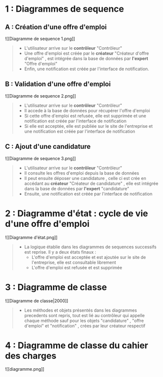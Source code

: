 # 1 : Diagrammes de sequence
## A : Création d'une offre d'emploi

![[Diagramme de sequence 1.png]]
> - L'utilisateur arrive sur le **contrôleur** "Contrôleur"
> - Une offre d'emploi est créée par le **créateur** "Créateur d'offre d'emploi" , est intégrée dans la base de données par **l'expert** "Offre d'emploi"
> - Enfin, une notification est créée par l'interface de notification.
## B : Validation d'une offre d'emploi
![[Diagramme de sequence 2.png]]
>  - L'utilisateur arrive sur le **contrôleur** "Contrôleur" 
>  - Il accede à la base de données pour récupérer l'offre d'emploi
>  - Si cette offre d'emploi est refusée, elle est supprimée et une notification est créée par l'interface de notification
>  - Si elle est acceptée, elle est publiée sur le site de l'entreprise et une notification est créée par l'interface de notification
## C : Ajout d'une candidature
![[Diagramme de sequence 3.png]]
> - L'utilisateur arrive sur le **contrôleur** "Contrôleur" 
> - Il consulte les offres d'emploi depuis la base de données
> - Il peut ensuite déposer une candidature , celle ci est crée en accédant au **créateur** "Créateur de candidature" , elle est intégrée dans la base de données par **l'expert** "candidature"
> - Ensuite, une notification est créée par l'interface de notification
# 2 : Diagramme d'état : cycle de vie d'une offre d'emploi
![[Diagramme d'état.png]]
>- La logique établie dans les diagrammes de sequences successifs est reprise. Il y a deux états finaux :
> 	- L'offre d'emploi est acceptée et est ajoutée sur le site de l'entreprise, elle est consultable librement
> 	- L'offre d'emploi est refusée et est supprimée
# 3 : Diagramme de classe 
![[Diagramme de classe|2000]]
> - Les méthodes et objets présentés dans les diagrammes precedents sont repris, tout est lié au contrôleur qui appelle chaque méthode sauf pour les objets "candidature" , "offre d'emploi" et "notification" , crées par leur créateur respectif
# 4 : Diagramme de classe du cahier des charges
![[diagramme.png]]